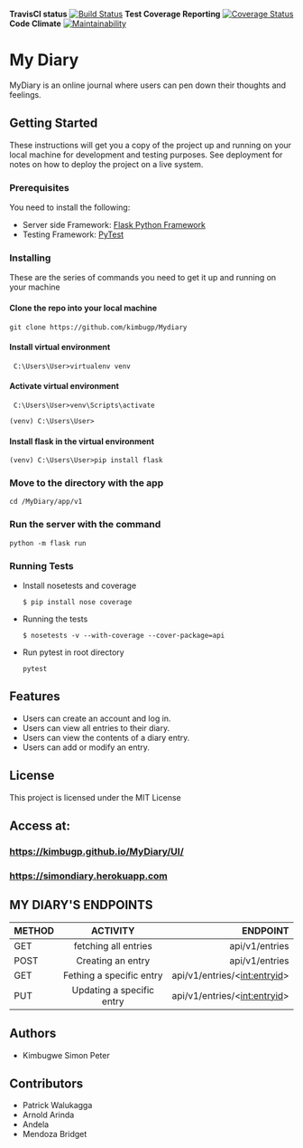 **TravisCI status**
[![Build Status](https://travis-ci.org/kimbugp/MyDiary.svg?branch=develop)](https://travis-ci.org/kimbugp/MyDiary)
**Test Coverage Reporting**
[![Coverage Status](https://coveralls.io/repos/github/kimbugp/MyDiary/badge.svg?branch=master)](https://coveralls.io/github/kimbugp/MyDiary?branch=master)
**Code Climate**
[![Maintainability](https://api.codeclimate.com/v1/badges/4b137dbde922e2570098/maintainability)](https://codeclimate.com/github/kimbugp/MyDiary/maintainability)
# My Diary 
MyDiary is an online journal where users can pen down their thoughts and feelings.
## Getting Started
These instructions will get you a copy of the project up and running on your local machine for development and testing purposes. See deployment for notes on how to deploy the project on a live system.
### Prerequisites
You need to install the following: 
* Server side Framework: ​[Flask Python Framework](http://flask.pocoo.org/)
* Testing Framework: [PyTest](https://docs.pytest.org/en/latest/)

### Installing 
These are the series of commands you need to get it up and running on your machine 
#### Clone the repo into your local machine

```git clone https://github.com/kimbugp/Mydiary```
#### Install virtual environment 
``` C:\Users\User>virtualenv venv```
#### Activate virtual environment
``` C:\Users\User>venv\Scripts\activate``` 

```(venv) C:\Users\User> ```
#### Install flask in the virtual environment 
```(venv) C:\Users\User>pip install flask```

### Move to the directory with the app 
```cd /MyDiary/app/v1```
### Run the server with the command
```python -m flask run ```

### Running Tests
* Install nosetests and coverage
  ```
  $ pip install nose coverage
  ```

* Running the tests
  ```
  $ nosetests -v --with-coverage --cover-package=api
  ```
* Run pytest in root directory
  ```
  pytest
  ```
## Features
* Users can create an account and log in.
* Users can view all entries to their diary.
* Users can view the contents of a diary entry.
* Users can add or modify an entry.

## License
This project is licensed under the MIT License


## Access at:
### https://kimbugp.github.io/MyDiary/UI/
### https://simondiary.herokuapp.com

 ## MY DIARY'S ENDPOINTS
	
   | METHOD     |        ACTIVITY   |                  ENDPOINT|
   | :---         |     :---:      |          ---: |
  | GET            | fetching all entries    |      api/v1/entries
  | POST            |Creating an entry        |      api/v1/entries
 | GET             |Fething a specific entry   |    api/v1/entries/<<int:entryid>>
 | PUT             |Updating a specific entry     | api/v1/entries/<<int:entryid>>

## Authors
* Kimbugwe Simon Peter 
## Contributors
* Patrick Walukagga
* Arnold Arinda
* Andela
* Mendoza Bridget
